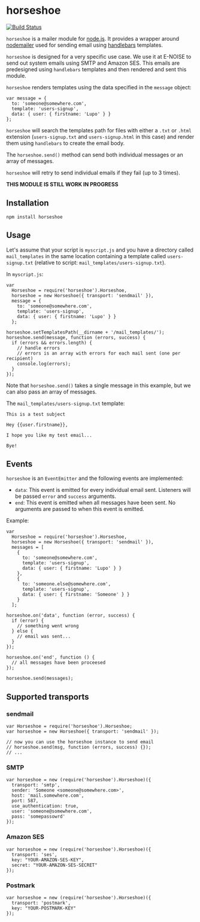 # horseshoe

[![Build Status](https://secure.travis-ci.org/E-NOISE/horseshoe.png)](http://travis-ci.org/E-NOISE/horseshoe)

`horseshoe` is a mailer module for [node.js](http://nodejs.org/). It provides a
wrapper around [nodemailer](https://github.com/andris9/nodemailer) used for
sending email using [handlebars](http://handlebarsjs.com/) templates.

`horseshoe` is designed for a very specific use case. We use it at E-NOISE to
send out system emails using SMTP and Amazon SES. This emails are predesigned
using `handlebars` templates and then rendered and sent this module.

`horseshoe` renders templates using the data specified in the `message`
object:

    var message = {
      to: 'someone@somewhere.com',
      template: 'users-signup',
      data: { user: { firstname: 'Lupo' } }
    };

`horseshoe` will search the templates path for files with either a `.txt` or
`.html` extension (`users-signup.txt` and `users-signup.html` in this case) and
render them using `handlebars` to create the email body.

The `horseshoe.send()` method can send both individual messages or an array of
messages.

`horseshoe` will retry to send individual emails if they fail (up to 3 times).

**THIS MODULE IS STILL WORK IN PROGRESS**

## Installation

    npm install horseshoe

## Usage

Let's assume that your script is `myscript.js` and you have a directory called
`mail_templates` in the same location containing a template called
`users-signup.txt` (relative to script: `mail_templates/users-signup.txt`).

In `myscript.js`:

    var
      Horseshoe = require('horseshoe').Horseshoe,
      horseshoe = new Horseshoe({ transport: 'sendmail' }),
      message = {
        to: 'someone@somewhere.com',
        template: 'users-signup',
        data: { user: { firstname: 'Lupo' } }
      };

    horseshoe.setTemplatesPath(__dirname + '/mail_templates/');
    horseshoe.send(message, function (errors, success) {
      if (errors && errors.length) {
        // handle errors
        // errors is an array with errors for each mail sent (one per recipient)
        console.log(errors);
      }
    });

Note that `horseshoe.send()` takes a single message in this example, but we can
also pass an array of messages.

The `mail_templates/users-signup.txt` template:

    This is a test subject

    Hey {{user.firstname}},

    I hope you like my test email...

    Bye!

## Events

`horseshoe` is an `EventEmitter` and the following events are implemented:

* `data`: This event is emitted for every individual email sent. Listeners will
  be passed `error` and `success` arguments.
* `end`: This event is emitted when all messages have been sent. No arguments
  are passed to when this event is emitted.

Example:

    var
      Horseshoe = require('horseshoe').Horseshoe,
      horseshoe = new Horseshoe({ transport: 'sendmail' }),
      messages = [
        {
          to: 'someone@somewhere.com',
          template: 'users-signup',
          data: { user: { firstname: 'Lupo' } }
        },
        {
          to: 'someone.else@somewhere.com',
          template: 'users-signup',
          data: { user: { firstname: 'Someone' } }
        }
      ];

    horseshoe.on('data', function (error, success) {
      if (error) {
        // something went wrong
      } else {
        // email was sent...
      }
    });

    horseshoe.on('end', function () {
      // all messages have been proceesed
    });

    horseshoe.send(messages);

## Supported transports

### sendmail

    var Horseshoe = require('horseshoe').Horseshoe;
    var horseshoe = new Horseshoe({ transport: 'sendmail' });

    // now you can use the horseshoe instance to send email
    // horseshoe.send(msg, function (errors, success) {});
    // ...

### SMTP

    var horseshoe = new (require('horseshoe').Horseshoe)({
      transport: 'smtp',
      sender: 'Someone <someone@somewhere.com>',
      host: 'mail.somewhere.com',
      port: 587,
      use_authentication: true,
      user: 'someone@somewhere.com',
      pass: 'somepassowrd'
    });

### Amazon SES

    var horseshoe = new (require('horseshoe').Horseshoe)({
      transport: 'ses',
      key: "YOUR-AMAZON-SES-KEY",
      secret: "YOUR-AMAZON-SES-SECRET"
    });

### Postmark 

    var horseshoe = new (require('horseshoe').Horseshoe)({
      transport: 'postmark',
      key: "YOUR-POSTMARK-KEY"
    });
